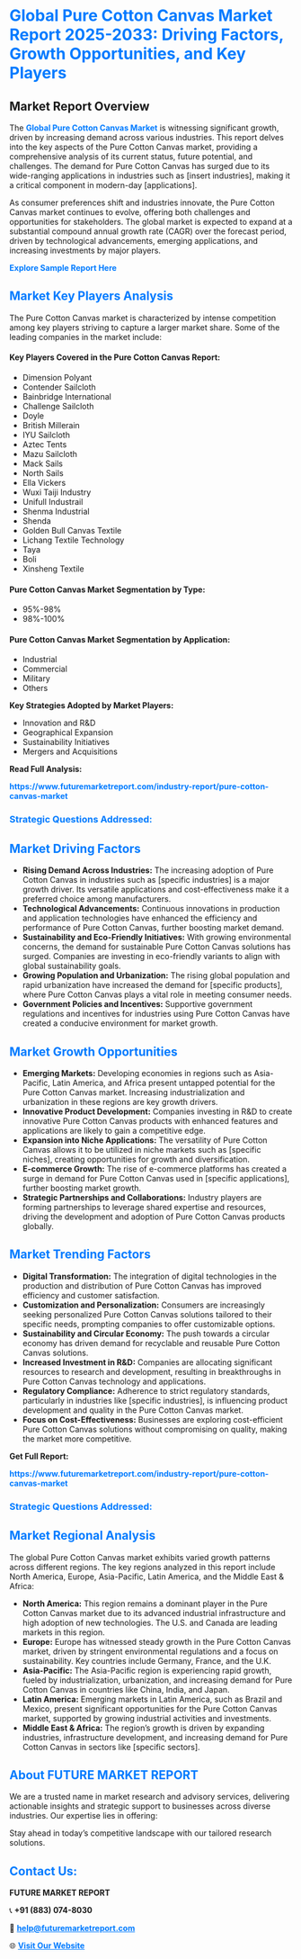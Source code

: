 <h1 style="color: #007BFF;">Global Pure Cotton Canvas Market Report 2025-2033: Driving Factors, Growth Opportunities, and Key Players</h1>

<section id="overview">
<h2>Market Report Overview</h2>
<p>The <a href="https://www.futuremarketreport.com/industry-report/pure-cotton-canvas-market" style="color: #007BFF; text-decoration: none;"><strong>Global Pure Cotton Canvas Market</strong></a> is witnessing significant growth, driven by increasing demand across various industries. This report delves into the key aspects of the Pure Cotton Canvas market, providing a comprehensive analysis of its current status, future potential, and challenges. The demand for Pure Cotton Canvas has surged due to its wide-ranging applications in industries such as [insert industries], making it a critical component in modern-day [applications].</p>
<p>As consumer preferences shift and industries innovate, the Pure Cotton Canvas market continues to evolve, offering both challenges and opportunities for stakeholders. The global market is expected to expand at a substantial compound annual growth rate (CAGR) over the forecast period, driven by technological advancements, emerging applications, and increasing investments by major players.</p>
</section>

<section id="overview">
<p><a href="https://www.futuremarketreport.com/request-sample/reportId=52766" style="color: #007BFF; text-decoration: none;"><strong>Explore Sample Report Here</strong></a></p>
</section>

<section id="key-players">
<h2 style="color: #007BFF;">Market Key Players Analysis</h2>
<p>The Pure Cotton Canvas market is characterized by intense competition among key players striving to capture a larger market share. Some of the leading companies in the market include:</p>
<h4>Key Players Covered in the Pure Cotton Canvas Report:</h4>
<ul><li>Dimension Polyant</li><li>Contender Sailcloth</li><li>Bainbridge International</li><li>Challenge Sailcloth</li><li>Doyle</li><li>British Millerain</li><li>IYU Sailcloth</li><li>Aztec Tents</li><li>Mazu Sailcloth</li><li>Mack Sails</li><li>North Sails</li><li>Ella Vickers</li><li>Wuxi Taiji Industry</li><li>Unifull Industrail</li><li>Shenma Industrial</li><li>Shenda</li><li>Golden Bull Canvas Textile</li><li>Lichang Textile Technology</li><li>Taya</li><li>Boli</li><li>Xinsheng Textile</li></ul>
<h4>Pure Cotton Canvas Market Segmentation by Type:</h4>
<ul><li>95%-98%</li><li>98%-100%</li></ul>

<h4>Pure Cotton Canvas Market Segmentation by Application:</h4>
<ul><li>Industrial</li><li>Commercial</li><li>Military</li><li>Others</li></ul>
<p><strong>Key Strategies Adopted by Market Players:</strong></p>
<ul>
<li>Innovation and R&D</li>
<li>Geographical Expansion</li>
<li>Sustainability Initiatives</li>
<li>Mergers and Acquisitions</li>
</ul>
</section>

<section>
<p><strong>Read Full Analysis: </strong></p><a href="https://www.futuremarketreport.com/industry-report/pure-cotton-canvas-market" style="color: #007BFF; text-decoration: none;"><strong>https://www.futuremarketreport.com/industry-report/pure-cotton-canvas-market</strong></a>
<h3 style="color: #007BFF;">Strategic Questions Addressed:</h3>
</section>

<section id="driving-factors">
<h2 style="color: #007BFF;">Market Driving Factors</h2>
<ul>
<li><strong>Rising Demand Across Industries:</strong> The increasing adoption of Pure Cotton Canvas in industries such as [specific industries] is a major growth driver. Its versatile applications and cost-effectiveness make it a preferred choice among manufacturers.</li>
<li><strong>Technological Advancements:</strong> Continuous innovations in production and application technologies have enhanced the efficiency and performance of Pure Cotton Canvas, further boosting market demand.</li>
<li><strong>Sustainability and Eco-Friendly Initiatives:</strong> With growing environmental concerns, the demand for sustainable Pure Cotton Canvas solutions has surged. Companies are investing in eco-friendly variants to align with global sustainability goals.</li>
<li><strong>Growing Population and Urbanization:</strong> The rising global population and rapid urbanization have increased the demand for [specific products], where Pure Cotton Canvas plays a vital role in meeting consumer needs.</li>
<li><strong>Government Policies and Incentives:</strong> Supportive government regulations and incentives for industries using Pure Cotton Canvas have created a conducive environment for market growth.</li>
</ul>
</section>

<section id="growth-opportunities">
<h2 style="color: #007BFF;">Market Growth Opportunities</h2>
<ul>
<li><strong>Emerging Markets:</strong> Developing economies in regions such as Asia-Pacific, Latin America, and Africa present untapped potential for the Pure Cotton Canvas market. Increasing industrialization and urbanization in these regions are key growth drivers.</li>
<li><strong>Innovative Product Development:</strong> Companies investing in R&D to create innovative Pure Cotton Canvas products with enhanced features and applications are likely to gain a competitive edge.</li>
<li><strong>Expansion into Niche Applications:</strong> The versatility of Pure Cotton Canvas allows it to be utilized in niche markets such as [specific niches], creating opportunities for growth and diversification.</li>
<li><strong>E-commerce Growth:</strong> The rise of e-commerce platforms has created a surge in demand for Pure Cotton Canvas used in [specific applications], further boosting market growth.</li>
<li><strong>Strategic Partnerships and Collaborations:</strong> Industry players are forming partnerships to leverage shared expertise and resources, driving the development and adoption of Pure Cotton Canvas products globally.</li>
</ul>
</section>

<section id="trending-factors">
<h2 style="color: #007BFF;">Market Trending Factors</h2>
<ul>
<li><strong>Digital Transformation:</strong> The integration of digital technologies in the production and distribution of Pure Cotton Canvas has improved efficiency and customer satisfaction.</li>
<li><strong>Customization and Personalization:</strong> Consumers are increasingly seeking personalized Pure Cotton Canvas solutions tailored to their specific needs, prompting companies to offer customizable options.</li>
<li><strong>Sustainability and Circular Economy:</strong> The push towards a circular economy has driven demand for recyclable and reusable Pure Cotton Canvas solutions.</li>
<li><strong>Increased Investment in R&D:</strong> Companies are allocating significant resources to research and development, resulting in breakthroughs in Pure Cotton Canvas technology and applications.</li>
<li><strong>Regulatory Compliance:</strong> Adherence to strict regulatory standards, particularly in industries like [specific industries], is influencing product development and quality in the Pure Cotton Canvas market.</li>
<li><strong>Focus on Cost-Effectiveness:</strong> Businesses are exploring cost-efficient Pure Cotton Canvas solutions without compromising on quality, making the market more competitive.</li>
</ul>
</section>

<section>
<p><strong>Get Full Report: </strong></p><a href="https://www.futuremarketreport.com/industry-report/pure-cotton-canvas-market" style="color: #007BFF; text-decoration: none;"><strong>https://www.futuremarketreport.com/industry-report/pure-cotton-canvas-market</strong></a>
<h3 style="color: #007BFF;">Strategic Questions Addressed:</h3>
</section>


<section id="regional-analysis">
<h2 style="color: #007BFF;">Market Regional Analysis</h2>
<p>The global Pure Cotton Canvas market exhibits varied growth patterns across different regions. The key regions analyzed in this report include North America, Europe, Asia-Pacific, Latin America, and the Middle East & Africa:</p>
<ul>
<li><strong>North America:</strong> This region remains a dominant player in the Pure Cotton Canvas market due to its advanced industrial infrastructure and high adoption of new technologies. The U.S. and Canada are leading markets in this region.</li>
<li><strong>Europe:</strong> Europe has witnessed steady growth in the Pure Cotton Canvas market, driven by stringent environmental regulations and a focus on sustainability. Key countries include Germany, France, and the U.K.</li>
<li><strong>Asia-Pacific:</strong> The Asia-Pacific region is experiencing rapid growth, fueled by industrialization, urbanization, and increasing demand for Pure Cotton Canvas in countries like China, India, and Japan.</li>
<li><strong>Latin America:</strong> Emerging markets in Latin America, such as Brazil and Mexico, present significant opportunities for the Pure Cotton Canvas market, supported by growing industrial activities and investments.</li>
<li><strong>Middle East & Africa:</strong> The region’s growth is driven by expanding industries, infrastructure development, and increasing demand for Pure Cotton Canvas in sectors like [specific sectors].</li>
</ul>
</section>

<footer>
<h2 style="color: #007BFF;">About FUTURE MARKET REPORT</h2>
<p>We are a trusted name in market research and advisory services, delivering actionable insights and strategic support to businesses across diverse industries. Our expertise lies in offering:</p>

<p>Stay ahead in today’s competitive landscape with our tailored research solutions.</p>

<h2 style="color: #007BFF;">Contact Us:</h2>
<p><strong>FUTURE MARKET REPORT</strong></p>
<p>📞 <strong>+91 (883) 074-8030</strong></p>
<p>📧 <strong><a href="mailto:help@futuremarketreport.com" style="color: #007BFF;">help@futuremarketreport.com</a></strong></p>
<p>🌐 <strong><a href="https://www.futuremarketreport.com/" style="color: #007BFF;">Visit Our Website</a></strong></p>
</footer>